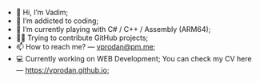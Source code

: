 - 👋 Hi, I’m Vadim;
- 👀 I’m addicted to coding;
- 🌱 I’m currently playing with C# / C++ / Assembly (ARM64);
- 🧑‍💻 Trying to contribute GitHub projects;
- 📫 How to reach me? — vprodan@pm.me;
- 💻 Currently working on WEB Development; You can check my CV here — https://vprodan.github.io;
